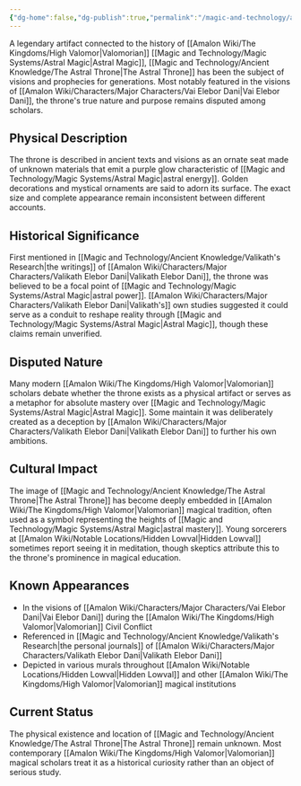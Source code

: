 ```yaml
---
{"dg-home":false,"dg-publish":true,"permalink":"/magic-and-technology/ancient-knowledge/the-astral-throne/","dgPassFrontmatter":true,"noteIcon":""}
---
```


A legendary artifact connected to the history of [[Amalon Wiki/The Kingdoms/High Valomor\|Valomorian]] [[Magic and Technology/Magic Systems/Astral Magic\|Astral Magic]], [[Magic and Technology/Ancient Knowledge/The Astral Throne\|The Astral Throne]] has been the subject of visions and prophecies for generations. Most notably featured in the visions of [[Amalon Wiki/Characters/Major Characters/Vai Elebor Dani\|Vai Elebor Dani]], the throne's true nature and purpose remains disputed among scholars.

## Physical Description

The throne is described in ancient texts and visions as an ornate seat made of unknown materials that emit a purple glow characteristic of [[Magic and Technology/Magic Systems/Astral Magic\|astral energy]]. Golden decorations and mystical ornaments are said to adorn its surface. The exact size and complete appearance remain inconsistent between different accounts.

## Historical Significance 

First mentioned in [[Magic and Technology/Ancient Knowledge/Valikath's Research\|the writings]] of [[Amalon Wiki/Characters/Major Characters/Valikath Elebor Dani\|Valikath Elebor Dani]], the throne was believed to be a focal point of [[Magic and Technology/Magic Systems/Astral Magic\|astral power]]. [[Amalon Wiki/Characters/Major Characters/Valikath Elebor Dani\|Valikath's]] own studies suggested it could serve as a conduit to reshape reality through [[Magic and Technology/Magic Systems/Astral Magic\|Astral Magic]], though these claims remain unverified.

## Disputed Nature

Many modern [[Amalon Wiki/The Kingdoms/High Valomor\|Valomorian]] scholars debate whether the throne exists as a physical artifact or serves as a metaphor for absolute mastery over [[Magic and Technology/Magic Systems/Astral Magic\|Astral Magic]]. Some maintain it was deliberately created as a deception by [[Amalon Wiki/Characters/Major Characters/Valikath Elebor Dani\|Valikath Elebor Dani]] to further his own ambitions.

## Cultural Impact

The image of [[Magic and Technology/Ancient Knowledge/The Astral Throne\|The Astral Throne]] has become deeply embedded in [[Amalon Wiki/The Kingdoms/High Valomor\|Valomorian]] magical tradition, often used as a symbol representing the heights of [[Magic and Technology/Magic Systems/Astral Magic\|astral mastery]]. Young sorcerers at [[Amalon Wiki/Notable Locations/Hidden Lowval\|Hidden Lowval]] sometimes report seeing it in meditation, though skeptics attribute this to the throne's prominence in magical education.

## Known Appearances

- In the visions of [[Amalon Wiki/Characters/Major Characters/Vai Elebor Dani\|Vai Elebor Dani]] during the [[Amalon Wiki/The Kingdoms/High Valomor\|Valomorian]] Civil Conflict
- Referenced in [[Magic and Technology/Ancient Knowledge/Valikath's Research\|the personal journals]] of [[Amalon Wiki/Characters/Major Characters/Valikath Elebor Dani\|Valikath Elebor Dani]]
- Depicted in various murals throughout [[Amalon Wiki/Notable Locations/Hidden Lowval\|Hidden Lowval]] and other [[Amalon Wiki/The Kingdoms/High Valomor\|Valomorian]] magical institutions

## Current Status

The physical existence and location of [[Magic and Technology/Ancient Knowledge/The Astral Throne\|The Astral Throne]] remain unknown. Most contemporary [[Amalon Wiki/The Kingdoms/High Valomor\|Valomorian]] magical scholars treat it as a historical curiosity rather than an object of serious study.